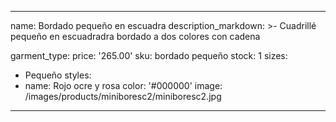 ---
name: Bordado pequeño en escuadra
description_markdown: >-
  Cuadrillé pequeño en escuadradra bordado a dos colores con cadena

garment_type:
price: '265.00'
sku: bordado pequeño
stock: 1
sizes:
  - Pequeño
styles:
  - name: Rojo ocre y rosa
    color: '#000000'
    image: /images/products/miniboresc2/miniboresc2.jpg
  
 ---